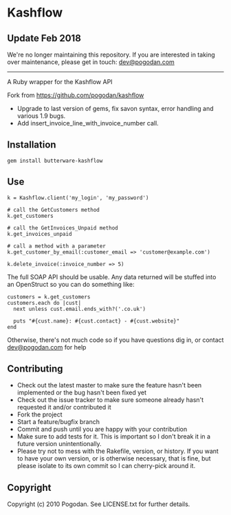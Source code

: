 Kashflow
====================

Update Feb 2018
------------
We're no longer maintaining this repository. If you are interested in taking over maintenance, please get in touch: dev@pogodan.com

*****

A Ruby wrapper for the Kashflow API

Fork from https://github.com/pogodan/kashflow 

* Upgrade to last version of gems, fix savon syntax, error handling and various 1.9 bugs.
* Add insert_invoice_line_with_invoice_number call.


Installation
------------
    gem install butterware-kashflow

Use
-------------
    k = Kashflow.client('my_login', 'my_password')

    # call the GetCustomers method
    k.get_customers

    # call the GetInvoices_Unpaid method
    k.get_invoices_unpaid

    # call a method with a parameter
    k.get_customer_by_email(:customer_email => 'customer@example.com')

    k.delete_invoice(:invoice_number => 5)

The full SOAP API should be usable. Any data returned will be stuffed into an OpenStruct so you can do something like:

    customers = k.get_customers
    customers.each do |cust|
      next unless cust.email.ends_with?('.co.uk')
      
      puts "#{cust.name}: #{cust.contact} - #{cust.website}"
    end

Otherwise, there's not much code so if you have questions dig in, or contact dev@pogodan.com for help

Contributing
-------------

* Check out the latest master to make sure the feature hasn't been implemented or the bug hasn't been fixed yet
* Check out the issue tracker to make sure someone already hasn't requested it and/or contributed it
* Fork the project
* Start a feature/bugfix branch
* Commit and push until you are happy with your contribution
* Make sure to add tests for it. This is important so I don't break it in a future version unintentionally.
* Please try not to mess with the Rakefile, version, or history. If you want to have your own version, or is otherwise necessary, that is fine, but please isolate to its own commit so I can cherry-pick around it.

Copyright
-------------

Copyright (c) 2010 Pogodan. See LICENSE.txt for further details.
